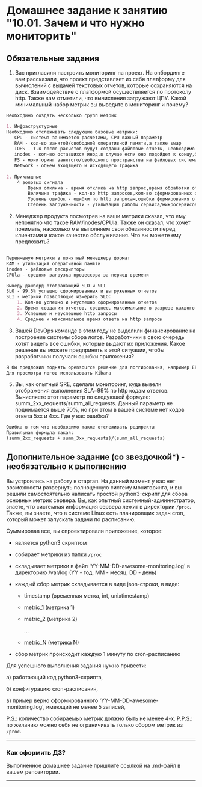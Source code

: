 # Домашнее задание к занятию "10.01. Зачем и что нужно мониторить"

## Обязательные задания

1. Вас пригласили настроить мониторинг на проект. На онбординге вам рассказали, что проект представляет из себя 
платформу для вычислений с выдачей текстовых отчетов, которые сохраняются на диск. Взаимодействие с платформой 
осуществляется по протоколу http. Также вам отметили, что вычисления загружают ЦПУ. Какой минимальный набор метрик вы
выведите в мониторинг и почему?  

```markdown
Необходимо создать несколько групп метрик

1. Инфраструктурные
Необходимо отслеживать следующие базовые метрики:
   CPU - система занимается расчетами, CPU важный параметр
   RAM - кол-во занятой/свободной оперативной памяти,а также swap
   IOPS - т.к после расчетов будут созданы файловые отчеты, необходимо отслеживать скорость чтения/записи на СХД
   inodes - кол-во оставшихся инод,в случае если оно подойдет к концу,будет ошибка записи,поэтому старые файлы необходимо очищать
   FS - мониторинг занятого/свободного пространства на файловых системах
   Network - объем входящего и исходящего трафика
   
2. Прикладные
    4 золотых сигнала
        Время отклика - время отклика на http запрос,время обработки отчета,время выгрузки отчета на диск
        Величина трафика - кол-во http запросов,кол-во сформированных отчетов,кол-во выгруженных отчетов
        Уровень ошибок - ошибки по http запросам,ошибки формирования отчетов,ошибки выгрузки на диск файлов с отчетами
        Степень загруженности - утилизация работы сервиса/микросервисов в части CPU/RAM
```

2. Менеджер продукта посмотрев на ваши метрики сказал, что ему непонятно что такое RAM/inodes/CPUla. Также он сказал, 
что хочет понимать, насколько мы выполняем свои обязанности перед клиентами и какое качество обслуживания. Что вы 
можете ему предложить?  

```markdown

Переименую метрики в понятный менеджеру формат
RAM - утилизация оперативной памяти
inodes - файловые дескрипторы
CPUla - средняя загрузка процессора за период времени

Выведу дашборд отображающий SLO и SLI
SLO - 99.5% успешно сформированных и выгруженных отчетов
SLI - метрики позволяющие измерить SLO:
    1. Кол-во успешно и неуспешно сформированных отчетов
    2. Время создания отчетов, среднее, максимальное в разрезе каждого отчета.
    3. Успешные и неуспешные http запросы
    4. Среднее и максимальное время ответа на http запросы

```

3. Вашей DevOps команде в этом году не выделили финансирование на построение системы сбора логов. Разработчики в свою 
очередь хотят видеть все ошибки, которые выдают их приложения. Какое решение вы можете предпринять в этой ситуации, 
чтобы разработчики получали ошибки приложения?  

```markdown
Я бы предложил поднять opensource решение для логгирования, например EFK , установить fluentbit, который будет собирать метрики в необходимых каталогах, и отбрасывать их в базу Elastic  
Для просмотра логов использовать Kibana

```

5. Вы, как опытный SRE, сделали мониторинг, куда вывели отображения выполнения SLA=99% по http кодам ответов. 
Вычисляете этот параметр по следующей формуле: summ_2xx_requests/summ_all_requests. Данный параметр не поднимается выше 
70%, но при этом в вашей системе нет кодов ответа 5xx и 4xx. Где у вас ошибка?  
```markdown
Ошибка в том что необходимо также отслеживать редиректы
Правильная формула такая:
(summ_2xx_requests + summ_3xx_requests)/(summ_all_requests)
```

## Дополнительное задание (со звездочкой*) - необязательно к выполнению

Вы устроились на работу в стартап. На данный момент у вас нет возможности развернуть полноценную систему 
мониторинга, и вы решили самостоятельно написать простой python3-скрипт для сбора основных метрик сервера. Вы, как 
опытный системный-администратор, знаете, что системная информация сервера лежит в директории `/proc`. 
Также, вы знаете, что в системе Linux есть  планировщик задач cron, который может запускать задачи по расписанию.

Суммировав все, вы спроектировали приложение, которое:
- является python3 скриптом
- собирает метрики из папки `/proc`
- складывает метрики в файл 'YY-MM-DD-awesome-monitoring.log' в директорию /var/log 
(YY - год, MM - месяц, DD - день)
- каждый сбор метрик складывается в виде json-строки, в виде:
  + timestamp (временная метка, int, unixtimestamp)
  + metric_1 (метрика 1)
  + metric_2 (метрика 2)
  
     ...
     
  + metric_N (метрика N)
  
- сбор метрик происходит каждую 1 минуту по cron-расписанию

Для успешного выполнения задания нужно привести:

а) работающий код python3-скрипта,

б) конфигурацию cron-расписания,

в) пример верно сформированного 'YY-MM-DD-awesome-monitoring.log', имеющий не менее 5 записей,

P.S.: количество собираемых метрик должно быть не менее 4-х.
P.P.S.: по желанию можно себя не ограничивать только сбором метрик из `/proc`.

---

### Как оформить ДЗ?

Выполненное домашнее задание пришлите ссылкой на .md-файл в вашем репозитории.

---